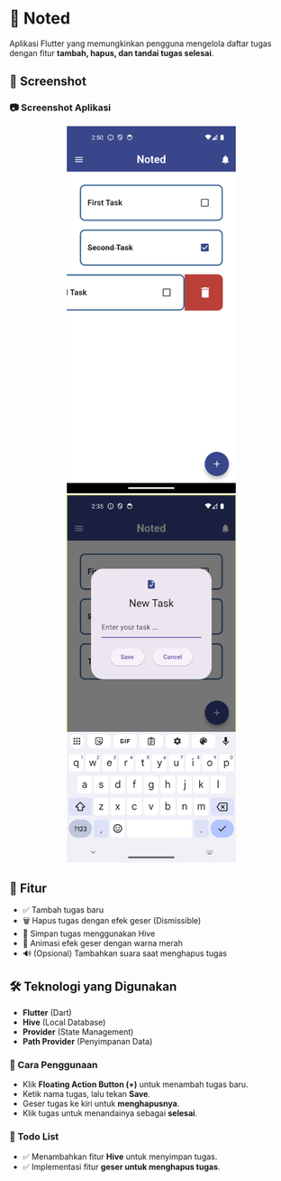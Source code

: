 # 📌 Noted

Aplikasi Flutter yang memungkinkan pengguna mengelola daftar tugas dengan fitur **tambah, hapus, dan tandai tugas selesai**.

## 📸 Screenshot

### 📷 Screenshot Aplikasi  

<p align="center">
  <img src="assets/image/home_page.png" alt="Screenshot 1" width="300"/>
  <img src="assets/image/new_task.png" alt="Screenshot 2" width="300"/>
</p>


## 🚀 Fitur
- ✅ Tambah tugas baru  
- 🗑️ Hapus tugas dengan efek geser (Dismissible)  
- 💾 Simpan tugas menggunakan Hive  
- 🎨 Animasi efek geser dengan warna merah  
- 🔊 (Opsional) Tambahkan suara saat menghapus tugas  

## 🛠️ Teknologi yang Digunakan
- **Flutter** (Dart)
- **Hive** (Local Database)
- **Provider** (State Management)
- **Path Provider** (Penyimpanan Data)

### 📌 Cara Penggunaan

- Klik **Floating Action Button (+)** untuk menambah tugas baru.  
- Ketik nama tugas, lalu tekan **Save**.  
- Geser tugas ke kiri untuk **menghapusnya**.  
- Klik tugas untuk menandainya sebagai **selesai**.  

### 📝 Todo List

- ✅ Menambahkan fitur **Hive** untuk menyimpan tugas.  
- ✅ Implementasi fitur **geser untuk menghapus tugas**.
